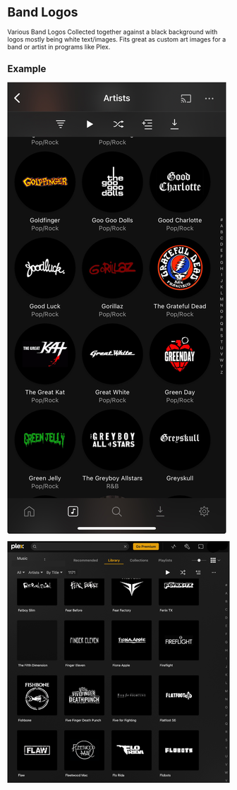 # Band Logos

Various Band Logos Collected together against a black background with logos mostly being white text/images. Fits great as custom art images for a band or artist in programs like Plex.



## Example

![alt text](https://github.com/LemonFaceSour/BandLogos/blob/main/screenshot-a.jpg)

![alt text](https://github.com/LemonFaceSour/BandLogos/blob/main/screenshot-b.png)

